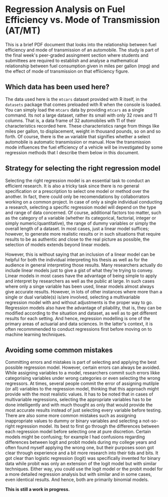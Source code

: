 # Regression Analysis on Fuel Efficiency vs. Mode of Transmission (AT/MT)

This is a brief PDF document that looks into the relationship between fuel efficiency and mode of transmission of an automobile. The study is part of the final week's peer-graded assingment section where students and submittees are required to establish and analyse a mathematical relationship between fuel consumption given in miles per gallon (mpg) and the effect of mode of transmission on that effiiciency figure.

## Which data has been used here?

The data used here is the `mtcars` dataset provided with R itself, in the `datasets` package that comes preloaded with R when the console is loaded. You can simply load the `mtcars` data by providing `mtcars` as a single command. Its not a large dataset, rather its small with only 32 rows and 11 columns. That is, a data frame of 32 automobiles wth 11 of their characteristics recorded here. These characteristics range from things like miles per gallon, to displacement, weight in thousand pounds, so on and so forth. Of course, there is the `am` variable that signifies whether a select automobile is automatic transmission or manual. How the transmission mode influences the fuel efficiency of a vehicle will be investigated by some regression methods that I describe them below in this document.

## Strategy for selecting the right regression model
Selecting the right regression model is an essential task to conduct an efficient research. It is also a tricky task since there is no general specification or a prescription to select one model or method over the another. In fact, there could only be recomendations by collaborrators working on a common project. In case of only a single individual conducting a research, selecting a specific regression model will depend on the type and range of data concerned. Of course, additional factors too matter, such as the category of a variable (whether its categorical, factorial, integer or simply numeric/quantitative), the range of dummy variables or simply the overall length of a dataset. In most cases, just a linear model suffices; however, to generate more realistic results or in such situations that require results to be as authentic and close to the real picture as possible, the selection of models extends beyond linear models.

However, this is without saying that an inclusion of a linear model can be helpful for both the individual interpreting his thesis as well as for the audience in general interpreting those results. Many researchers actually do include linear models just to give a gist of what they're trying to convey. Linear models in most cases have the advantage of being simple to apply and interpret by researchers as well as the public at large. In such cases where only a singe variable has been used, linear models almost always give accurate results. However, in lots of other instances where more than a single or dual variable(s) is/are involved, selecting a multivariable regression model with and without adjustments is the proper way to go. Regression models also have the advantage of pliability, that is, they can be modified according to the situation and dataset, as well as to get different results for each setting. And hence, regression modelling is one of the primary areas of actuarial and data sciences. In the latter's context, it is often recommmended to conduct regressions first before moving on to machine learning techniques.

## Avoiding some common mistakes
Committing errors and mistakes is part of selecting and applying the best possible regression model. However, certain errors can always be avoided. While assigning variables to a model, researchers commit such errors likke categorising variables under wrong categories or even selecting the wrong regressors. At times, several people commit the error of assigning mutilple (or all) variables to the regression model, thinking that this approach might provide with the most realistic values. It has to be noted that in cases of multivariable regressions, selecting the appropriate variables has to be done intelligently and with much thought as only that would provide the most accurate results instead of just selecting every variable before testing. There are also some more common mistakes such as assigning inappropriate values to dummy or binary variables and selecting a not-so-right regression model. Its best to first go through the differences between each regression model before selecting one at pure discretion. Certain models might be confusing; for example I had confusions regarding differences between logit and probit models during my college years and often found myself applying the wrong one, but their purposes soon got clear through experience and a bit more research into their tids and bits. It got clear than logistic regression (logit) was specifically invented for binary data while probit was only an extension of the logit model but with similar techniques. Either way, you could use the logit model or the probit model for a more detailed regression analysis but with similar and in some cases, even identical results. And hence, both are primarily binomial models.

**This is still a work in progress.**
